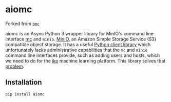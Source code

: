 
# aiomc

Forked from [`bmc`](https://github.com/ikodotai/bmc)


aiomc is an Async Python 3 wrapper library for MinIO's command line interface [mc](https://github.com/minio/mc) and `minio`. 
[MinIO](https://min.io), an Amazon Simple Storage Service (S3) compatible object storage. It has a useful [Python client library](https://github.com/minio/minio-py) which unfortunately lacks administrative capabilities that the `mc` and `minio` command line interfaces provide, such as adding users and hosts, which we need to do for the [iko](https://iko.ai) machine learning platform. This library solves that [problem](https://github.com/minio/minio-py/issues/829).


## Installation

```bash
pip install aiomc
```




